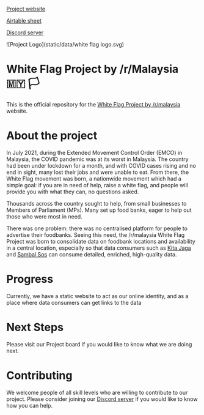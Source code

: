 [Project website](https://www.whiteflagproject.co)

[Airtable sheet](https://airtable.com/shryeS5cgHn8rScDn)

[Discord server](https://discord.com/invite/cNaZPAEk)

![Project Logo](static/data/white flag logo.svg)
# White Flag Project by /r/Malaysia 🇲🇾 🏳️
This is the official repository for the [White Flag Project by /r/malaysia](https://www.reddit.com/r/malaysia/comments/oir4za/rmalaysias_white_flag_project_your_help_needed_on/) website.
# About the project
In July 2021, during the Extended Movement Control Order (EMCO) in Malaysia, the COVID pandemic was at its worst in Malaysia. The country had been under lockdown for a month, and with COVID cases rising and no end in sight, many lost their jobs and were unable to eat. From there, the White Flag movement was born, a nationwide movement which had a simple goal: if you are in need of help, raise a white flag, and people will provide you with what they can, no questions asked.

Thousands across the country sought to help, from small businesses to Members of Parliament (MPs). Many set up food banks, eager to help out those who were most in need.

There was one problem: there was no centralised platform for people to advertise their foodbanks. Seeing this need, the /r/malaysia White Flag Project was born to consolidate data on foodbank locations and availability in a central location, especially so that data consumers such as [Kita Jaga](https://www.kitajaga.co) and [Sambal Sos](https://www.sambalsos.com) can consume detailed, enriched, high-quality data.
# Progress
Currently, we have a static website to act as our online identity, and as a place where data consumers can get links to the data 

# Next Steps
Please visit our Project board if you would like to know what we are doing next.

# Contributing
We welcome people of all skill levels who are willing to contribute to our project. Please consider joining our [Discord server](https://discord.com/invite/cNaZPAEk) if you would like to know how you can help.
